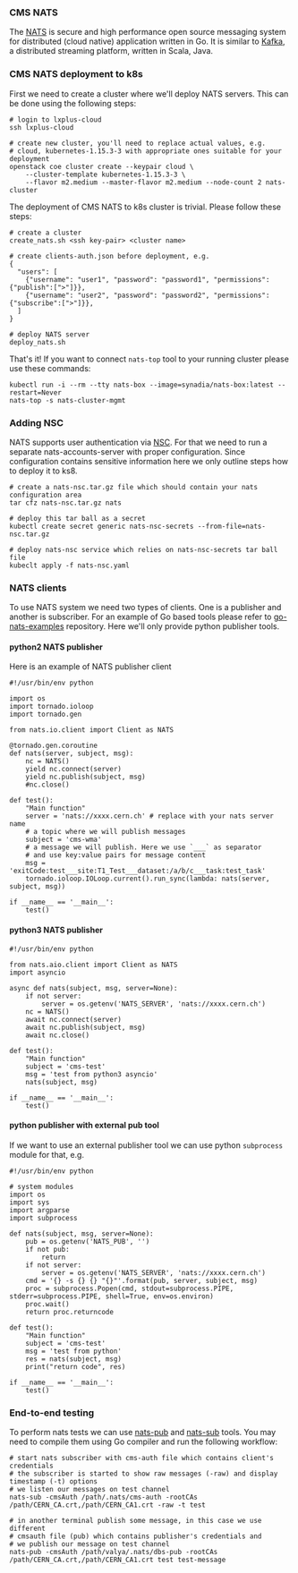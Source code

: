 ### CMS NATS
The [NATS](https://nats.io/) is secure and high performance open source
messaging system for distributed (cloud native) application written in Go.
It is similar to [Kafka](https://kafka.apache.org/), a
distributed streaming platform, written in Scala, Java.

### CMS NATS deployment to k8s
First we need to create a cluster where we'll deploy NATS servers.
This can be done using the following steps:
```
# login to lxplus-cloud
ssh lxplus-cloud

# create new cluster, you'll need to replace actual values, e.g.
# cloud, kubernetes-1.15.3-3 with appropriate ones suitable for your deployment
openstack coe cluster create --keypair cloud \
    --cluster-template kubernetes-1.15.3-3 \
    --flavor m2.medium --master-flavor m2.medium --node-count 2 nats-cluster
```

The deployment of CMS NATS to k8s cluster is trivial. Please follow
these steps:
```
# create a cluster
create_nats.sh <ssh key-pair> <cluster name>

# create clients-auth.json before deployment, e.g.
{
  "users": [
    {"username": "user1", "password": "password1", "permissions":{"publish":[">"]}},
    {"username": "user2", "password": "password2", "permissions":{"subscribe":[">"]}},
  ]
}

# deploy NATS server
deploy_nats.sh
```

That's it! If you want to connect `nats-top` tool to your running
cluster please use these commands:

```
kubectl run -i --rm --tty nats-box --image=synadia/nats-box:latest --restart=Never
nats-top -s nats-cluster-mgmt
```

### Adding NSC
NATS supports user authentication via
[NSC](https://docs.nats.io/nats-tools/nsc/nsc). For that we need to run
a separate nats-accounts-server with proper configuration. Since
configuration contains sensitive information here we only outline steps
how to deploy it to ks8.
```
# create a nats-nsc.tar.gz file which should contain your nats configuration area
tar cfz nats-nsc.tar.gz nats

# deploy this tar ball as a secret
kubectl create secret generic nats-nsc-secrets --from-file=nats-nsc.tar.gz

# deploy nats-nsc service which relies on nats-nsc-secrets tar ball file
kubeclt apply -f nats-nsc.yaml
```

### NATS clients
To use NATS system we need two types of clients. One is a publisher
and another is subscriber. For an example of Go based
tools please refer to
[go-nats-examples](https://github.com/nats-io/go-nats-examples)
repository. Here we'll only provide python publisher tools.

#### python2 NATS publisher
Here is an example of NATS publisher client
```
#!/usr/bin/env python

import os
import tornado.ioloop
import tornado.gen

from nats.io.client import Client as NATS

@tornado.gen.coroutine
def nats(server, subject, msg):
    nc = NATS()
    yield nc.connect(server)
    yield nc.publish(subject, msg)
    #nc.close()

def test():
    "Main function"
    server = 'nats://xxxx.cern.ch' # replace with your nats server name
    # a topic where we will publish messages
    subject = 'cms-wma'
    # a message we will publish. Here we use `___` as separator
    # and use key:value pairs for message content
    msg = 'exitCode:test___site:T1_Test___dataset:/a/b/c___task:test_task'
    tornado.ioloop.IOLoop.current().run_sync(lambda: nats(server, subject, msg))

if __name__ == '__main__':
    test()
```

#### python3 NATS publisher
```
#!/usr/bin/env python

from nats.aio.client import Client as NATS
import asyncio

async def nats(subject, msg, server=None):
    if not server:
        server = os.getenv('NATS_SERVER', 'nats://xxxx.cern.ch')
    nc = NATS()
    await nc.connect(server)
    await nc.publish(subject, msg)
    await nc.close()

def test():
    "Main function"
    subject = 'cms-test'
    msg = 'test from python3 asyncio'
    nats(subject, msg)

if __name__ == '__main__':
    test()
```

#### python publisher with external pub tool
If we want to use an external publisher tool we can use
python `subprocess` module for that, e.g.
```
#!/usr/bin/env python

# system modules
import os
import sys
import argparse
import subprocess

def nats(subject, msg, server=None):
    pub = os.getenv('NATS_PUB', '')
    if not pub:
        return
    if not server:
        server = os.getenv('NATS_SERVER', 'nats://xxxx.cern.ch')
    cmd = '{} -s {} {} "{}"'.format(pub, server, subject, msg)
    proc = subprocess.Popen(cmd, stdout=subprocess.PIPE, stderr=subprocess.PIPE, shell=True, env=os.environ)
    proc.wait()
    return proc.returncode

def test():
    "Main function"
    subject = 'cms-test'
    msg = 'test from python'
    res = nats(subject, msg)
    print("return code", res)

if __name__ == '__main__':
    test()

```

### End-to-end testing
To perform nats tests we can use 
[nats-pub](https://github.com/dmwm/CMSMonitoring/blob/master/src/go/NATS/nats-pub.go)
and
[nats-sub](https://github.com/dmwm/CMSMonitoring/blob/master/src/go/NATS/nats-sub.go)
tools. You may need to compile them using Go compiler and run the following
workflow:
```
# start nats subscriber with cms-auth file which contains client's credentials
# the subscriber is started to show raw messages (-raw) and display timestamp (-t) options
# we listen our messages on test channel
nats-sub -cmsAuth /path/.nats/cms-auth -rootCAs /path/CERN_CA.crt,/path/CERN_CA1.crt -raw -t test

# in another terminal publish some message, in this case we use different
# cmsauth file (pub) which contains publisher's credentials and
# we publish our message on test channel
nats-pub -cmsAuth /path/valya/.nats/dbs-pub -rootCAs /path/CERN_CA.crt,/path/CERN_CA1.crt test test-message
```
